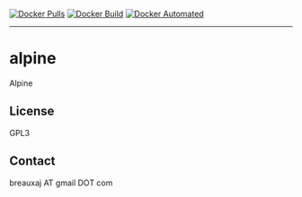 [![Docker Pulls](https://img.shields.io/docker/pulls/breauxaj/alpine.svg)](https://hub.docker.com/r/breauxaj/alpine)
[![Docker Build](https://img.shields.io/docker/cloud/build/breauxaj/alpine.svg)](https://hub.docker.com/r/breauxaj/alpine)
[![Docker Automated](https://img.shields.io/docker/cloud/automated/breauxaj/alpine.svg)](https://hub.docker.com/r/breauxaj/alpine)

---

# alpine

Alpine

License
-------
GPL3

Contact
-------
breauxaj AT gmail DOT com
